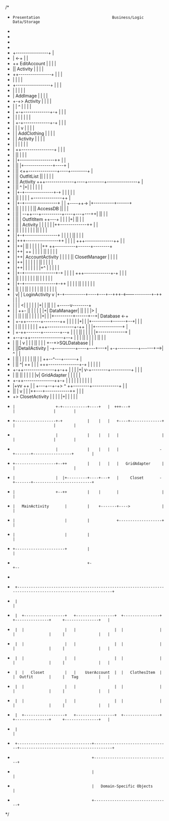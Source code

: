 /*
*     Presentation                                Business/Logic                            Data/Storage
*
*
*
*
*    +----------------+                                                         |
*    |                <-+              |                                        |
*   ++ EditAccount    | |              |                                        |
*   ||    Activity    | |              |                                        |
*   ++----------------+ |              |                                        |
*   |                   |              |                                        |
*   +-----------------+ |              |                                        |
*   |                 | |              |                                        |
*   |   AddImage      | |              |                                        |
* +-+>    Activity    | |              |                                        |
* | | ^               | |              |                                        |
* | +-+-------------+-+ |              |                                        |
* | | |             |   |              |                                        |
* | +-+-------------+-+ |              |                                        |
* | | |             v | |              |                                        |
* | | AddClothing     | |              |                                        |
* | |   Activity      | |              |                                        |
* | |                 | |              |                                        |
* | ++----------------+ |              |                                        |
* | ||                  |              |                                        |
* | |+-----------------++              |                                        |
* | ||                 |+--------------+----+                                   |
* | ||                <++--------------+----+--------+                          |
* | || OutfitList      ||              |    |        |                          |
* | ||    Activity    +++--------------+----+--------+---------------+          |
* | || ^              |+|              |    |        |               |          |
* | |+-+--------------+-+              |    |        |               |          |
* | || |                |              |    |        +--------------++          |
* | |+-+----------------+              |    |   +----++->           |+----------+------+
* | || |                |              |    |   |    || AccessDB    ||          |      |
* | || |             --++---+----------+----+---+---++|             ||          |      |
* | || |  OutfitItem   ++---+          |    |   |   |+|             ||          |      |
* | || |   Activity     |   |          |    |   |   |++-------------++          |      |
* | || |                |   |          |    |   |   ||               |          |      |
* | |+-+----------------+   |          |    |   |   ||               |          |      |
* | |+++----------------++  |          |    |   |  +++--------------++          |      |
* | |++|                ||  |          |    |   |  |++              ++----------+------+--------+
* | |++|                ++  |          |    |   |  ||                |          |      |        |
* | |++|   AccountActivity  |          |    |   |  || ClosetManager  |          |      |        |
* | |++|                 |  |          |    |   |  ||                |          |      |        |
* | |++|                 |  |          |    |   |  |+^             | |          |      |        |
* | |+-+---------------+-+  |          |    |   |  +++-------------+-+          |      |        |
* | || |               |    |          |    |   |   ||             | |          |      |        |
* | |+-+---------------+-++ |          |    |   |   ||             | |          |      |        |
* | || |               | || |          |    |   |   ||             | |          |      |        |
* | v| | LoginActivity v |+-+----------+----+---+--+++-<-----------+-++         |      |        |
* |  | |                 <| |          |    |   |  |+|             | ||         |      |  +-----v--------+
* |  | ++-               || |          |    |   |  |+|  DataManager| ||         |      |  |>             |
* |  | ||       |        || |          |    |   |  |+|             | |+---------+------+--+| Database    <-+
* |  +-++-------+--------++ |          |    |   |  |+|             | |+---------+------+--+|             | |
* |  | ||       |        |  |          |    |   |  +++-------------+-++         |      |  |+-------------+ |
* |  +-++-------+--------+--+          |    |   |   ||             | |          |      |  |+-------------+ |
* +--+-++----------------+--+          |    |   |   ||             | |          |      |  ||             | |
*    | ||                |  v          |    |   |   ||             | |          |      +--+>SQLDatabase  | |
*    | ||DetailActivity  | -+----------+----+---+---+|             +-+----------+------+-->|      ^      | |
*    | ||                |  |          |    |   |   ||               |          |         ++--^---+------+ |
*    | ||               ^| ++          |    |   |  +++---------------+-+        |          |  |   |        |
*    +-++---------------++-++          |    |   |  |+|               v-+--------+----------+  |   |        |
*    | ||               || |           |    |   |  |v| GridAdapter     |        |             |   |        |
*    +-++---------------++-+           |    |   |  | |                 |        |             |   |        |
*    |+vv               ++ |           |    +---+--+-+>  ^            ++--------+-------------+   |        |
*    ||                  | v           |        |  |++---+------------++        |                 |        |
*    +>   ClosetActivity | |           |        |  |+|   |                      |                 |        |
*     |                  +-+-----------+----+   |  +++---+                      |                 |        |
*     +------------------+-+           |    |   |   +----+--------------+       |                 |        |
*                        |             |    |   |   |                   |       |                 |        |
*                        |             |    |   |   |                  -+-------+-----------------+        |
*     +------------------+--++         |    |   |   |   GridAdapter     |       |                          |
*     |                  |  |+---------+----+---+   |     Closet       -+-------+--------------------------+
*     |                  +--++         |    |       |                   |       |
*     |   MainActivity       |         |    +-------+---->              |       |
*     |                      |         |            +-------------------+       |
*     |                      |         |                                        |
*     +----------------------+         |                                        |
*                                      +-                                       +--
*
*      +-------------------------------------------------------------------------------------------------------------+
*      |                                                                                                             |
*      |  +------------------+   +-----------------+  +----------------+   +---------------+     +---------------+   |
*      |  |                  |   |                 |  |                |   |               |     |               |   |
*      |  |                  |   |                 |  |                |   |               |     |               |   |
*      |  |                  |   |                 |  |                |   |               |     |               |   |
*      |  |   Closet         |   |    UserAccount  |  |   ClothesItem  |   |  Outfit       |     |   Tag         |   |
*      |  |                  |   |                 |  |                |   |               |     |               |   |
*      |  |                  |   |                 |  |                |   |               |     |               |   |
*      |  +------------------+   +-----------------+  +----------------+   +---------------+     +---------------+   |
*      |                                                                                                             |
*      +---------------------------------+---------------------------------+-----------------------------------------+
*                                        +---------------------------------+
*                                        |                                 |
*                                        |   Domain-Specific Objects       |
*                                        +---------------------------------+
*/